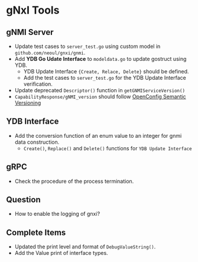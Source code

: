 # gNxI Tools

## gNMI Server

- Update test cases to `server_test.go` using custom model in `github.com/neoul/gnxi/gnmi`.
- Add **YDB Go Udate Interface** to `modeldata.go` to update gostruct using YDB.
  - YDB Update Interface `{Create, Relace, Delete}` should be defined.
  - Add the test cases to `server_test.go` for the YDB Update Interface verification.
- Update deprecated `Descriptor()` function in `getGNMIServiceVersion()`
- `CapabilityResponse/gNMI_version` should follow [OpenConfig Semantic Versioning](http://openconfig.net/docs/semver/)

## YDB Interface

- Add the conversion function of an enum value to an integer for gnmi data construction.
  - `Create()`, `Replace()` and `Delete()` functions for `YDB Update Interface`

## gRPC

- Check the procedure of the process termination.

## Question

- How to enable the logging of gnxi?

## Complete Items

- Updated the print level and format of `DebugValueString()`.
- Add the Value print of interface types.
